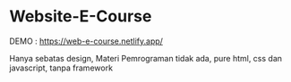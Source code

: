 # Website-E-Course

DEMO : https://web-e-course.netlify.app/

Hanya sebatas design, Materi Pemrograman tidak ada,
pure html, css dan javascript, tanpa framework
